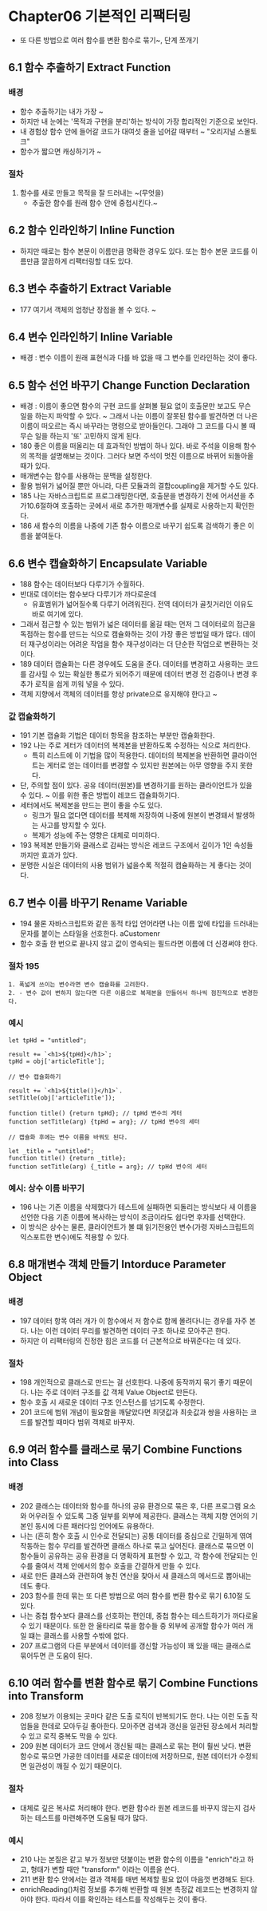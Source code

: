 # Chapter06 기본적인 리팩터링

-   또 다른 방법으로 여러 함수를 변환 함수로 묶기~, 단계 쪼개기

## 6.1 함수 추출하기 Extract Function

### 배경

-   함수 추출하기는 내가 가장 ~
-   하지만 내 눈에는 '목적과 구현을 분리'하는 방식이 가장 합리적인 기준으로 보인다.
-   내 경험상 함수 안에 들어갈 코드가 대여섯 줄을 넘어갈 때부터 ~ "오리지널 스몰토크"
-   함수가 짧으면 캐싱하기가 ~

### 절차

1. 함수를 새로 만들고 목적을 잘 드러내는 ~(무엇을)
    - 추출한 함수를 원래 함수 안에 중첩시킨다.~

## 6.2 함수 인라인하기 Inline Function

-   하지만 때로는 함수 본문이 이름만큼 명확한 경우도 있다. 또는 함수 본문 코드를 이름만큼 깔끔하게 리팩터링할 대도 있다.

## 6.3 변수 추출하기 Extract Variable

-   177 여기서 객체의 엄청난 장점을 볼 수 있다. ~

## 6.4 변수 인라인하기 Inline Variable

-   배경 : 변수 이름이 원래 표현식과 다를 바 없을 때 그 변수를 인라인하는 것이 좋다.

## 6.5 함수 선언 바꾸기 Change Function Declaration

-   배경 : 이름이 좋으면 함수의 구현 코드를 살펴볼 필요 없이 호출문만 보고도 무슨 일을 하는지 파악할 수 있다. ~ 그래서 나는 이름이 잘못된 함수를 발견하면 더 나은 이름이 떠오르는 즉시 바꾸라는 명령으로 받아들인다. 그래야 그 코드를 다시 볼 때 무슨 일을 하는지 '또' 고민하지 않게 된다.
-   180 좋은 이름을 떠올리는 데 효과적인 방법이 하나 있다. 바로 주석을 이용해 함수의 목적을 설명해보는 것이다. 그러다 보면 주석이 멋진 이름으로 바뀌어 되돌아올 때가 있다.
-   매개변수는 함수를 사용하는 문맥을 설정한다.
-   활용 범위가 넓어질 뿐만 아니라, 다른 모듈과의 결합coupling을 제거할 수도 있다.
-   185 나는 자바스크립트로 프로그래밍한다면, 호출문을 변경하기 전에 어서션을 추가10.6절하여 호출하는 곳에서 새로 추가한 매개변수를 실제로 사용하는지 확인한다.
-   186 새 함수의 이름을 나중에 기존 함수 이름으로 바꾸기 쉽도록 검색하기 좋은 이름을 붙여둔다.

## 6.6 변수 캡슐화하기 Encapsulate Variable

-   188 함수는 데이터보다 다루기가 수월하다.
-   반대로 데이터는 함수보다 다루기가 까다로운데
    -   유효범위가 넓어질수록 다루기 어려워진다. 전역 데이터가 골칫거리인 이유도 바로 여기에 있다.
-   그래서 접근할 수 있는 범위가 넓은 데이터를 옮길 때는 먼저 그 데이터로의 접근을 독점하는 함수를 만드는 식으로 캠슐화하는 것이 가장 좋은 방법일 때가 많다. 데이터 재구성이라는 어려운 작업을 함수 재구성이라는 더 단순한 작업으로 변환하는 것이다.
-   189 데이터 캡슐화는 다른 경우에도 도움을 준다. 데이터를 변경하고 사용하는 코드를 감사힐 수 있는 확실한 통로가 되어주기 때문에 데이터 변경 전 검증이나 변경 후 추가 로직을 쉽게 끼워 넣을 수 있다.
-   객체 지향에서 객체의 데이터를 항상 private으로 유지해야 한다고 ~

### **값 캡슐화하기**

-   191 기본 캡슐화 기법은 데이터 항목을 참조하는 부분만 캡슐화한다.
-   192 나는 주로 게터가 데이터의 복제본을 반환하도록 수정하는 식으로 처리한다.
    -   특히 리스트에 이 기법을 많이 적용한다. 데이터의 복제본을 반환하면 클라이언트는 게터로 얻는 데이터를 변경할 수 있지만 원본에는 아무 영향을 주지 못한다.
-   단, 주의할 점이 있다. 공유 데이터(원본)를 변경하기를 원하는 클라이언트가 있을 수 있다. ~ 이를 위한 좋은 방법이 레코드 캡슐화하기다.
-   세터에서도 복제본을 만드는 편이 좋을 수도 있다.
    -   링크가 필요 없다면 데이터를 복제해 저장하여 나중에 원본이 변경돼서 발생하는 사고를 방지할 수 있다.
    -   복제가 성능에 주는 영향은 대체로 미미하다.
-   193 복제본 만들기와 클래스로 감싸는 방식은 레코드 구조에서 깊이가 1인 속성들까지만 효과가 있다.
-   분명한 시실은 데이터의 사용 범위가 넓을수록 적절히 캡슐화하는 게 좋다는 것이다.

## 6.7 변수 이름 바꾸기 Rename Variable

-   194 물론 자바스크립트와 같은 동적 타입 언어라면 나는 이름 앞에 타입을 드러내는 문자를 붙이는 스타일을 선호한다. aCustomenr
-   함수 호출 한 번으로 끝나지 않고 값이 영속되는 필드라면 이름에 더 신경써야 한다.

### **절차** 195

    1. 폭넓게 쓰이는 변수라면 변수 캡슐화를 고려한다.
    2. - 변수 값이 변하지 않는다면 다른 이름으로 복제본을 만들어서 하나씩 점진적으로 변경한다.

### **예시**

```
let tpHd = "untitled";

result += `<h1>${tpHd}</h1>`;
tpHd = obj['articleTitle'];

// 변수 캡슐화하기

result += `<h1>${title()}</h1>`.
setTitle(obj['articleTitle']);

function title() {return tpHd}; // tpHd 변수의 게터
function setTitle(arg) {tpHd = arg}; // tpHd 변수의 세터

// 캡슐화 후에는 변수 이름을 바꿔도 된다.

let _title = "untitled";
function title() {return _title};
function setTitle(arg) {_title = arg}; // tpHd 변수의 세터
```

### **예시: 상수 이름 바꾸기**

-   196 나는 기존 이름을 삭제했다가 테스트에 실패하면 되돌리는 방식보다 새 이름을 선언한 다음 기존 이름에 복사하는 방식이 조금이라도 쉽다면 후자를 선택한다.
-   이 방식은 상수는 물론, 클라이언트가 볼 떄 읽기전용인 변수(가령 자바스크립트의 익스포트한 변수)에도 적용할 수 있다.

## 6.8 매개변수 객체 만들기 Intorduce Parameter Object

### **배경**

-   197 데이터 항목 여러 개가 이 함수에서 저 함수로 함께 몰려다니는 경우를 자주 본다. 나는 이런 데이터 무리를 발견하면 데이터 구조 하나로 모아주곤 한다.
-   하지만 이 리팩터링의 진정한 힘은 코드를 더 근본적으로 바꿔준다는 데 있다.

### **절차**

-   198 개인적으로 클래스로 만드는 걸 선호한다. 나중에 동작까지 묶기 좋기 때문이다. 나는 주로 데이터 구조를 값 객체 Value Object로 만든다.
-   함수 호출 시 새로운 데이터 구조 인스턴스를 넘기도록 수정한다.
-   201 코드에 범위 개념이 필요함을 깨달았다면 최댓값과 최솟값과 쌍을 사용하는 코드를 발견할 때마다 범위 객체로 바꾸자.

## 6.9 여러 함수를 클래스로 묶기 Combine Functions into Class

### **배경**

-   202 클래스는 데이터와 함수를 하나의 공유 환경으로 묶은 후, 다른 프로그램 요소와 어우러질 수 있도록 그중 일부를 외부에 제공한다. 클래스는 객체 지향 언어의 기본인 동시에 다른 패러다임 언어에도 유용하다.
-   나는 (흔히 함수 호출 시 인수로 전달되는) 공통 데이터를 중심으로 긴밀하게 엮여 작동하는 함수 무리를 발견하면 클래스 하나로 묶고 싶어진다. 클래스로 묶으면 이 함수들이 공유하는 공유 환경을 더 명확하게 표현할 수 있고, 각 함수에 전달되는 인수를 줄여서 객체 안에서의 함수 호출을 간결하게 만들 수 있다.
-   새로 만든 클래스와 관련하여 놓친 연산을 찾아서 새 클래스의 메서드로 뽑아내는 데도 좋다.
-   203 함수를 한데 묶는 또 다른 방법으로 여러 함수를 변환 함수로 묶기 6.10절 도 있다.
-   나는 중첩 함수보다 클래스를 선호하는 편인데, 중첩 함수는 테스트하기가 까다로울 수 있기 때문이다. 또한 한 울타리로 묶을 함수들 중 외부에 공개할 함수가 여러 개일 떄는 클래스를 사용할 수밖에 없다.
-   207 프로그램의 다른 부분에서 데이터를 갱신할 가능성이 꽤 있을 때는 클래스로 묶어두면 큰 도움이 된다.

## 6.10 여러 함수를 변환 함수로 묶기 Combine Functions into Transform

-   208 정보가 이용되는 곳마다 같은 도출 로직이 반복되기도 한다. 나는 이런 도출 작업들을 한데로 모아두길 좋아한다. 모아주면 검색과 갱신을 일관된 장소에서 처리할 수 있고 로직 중복도 막을 수 있다.
-   209 원본 데이터가 코드 안에서 갱신될 때는 클래스로 묶는 편이 훨씬 낫다. 변환 함수로 묶으면 가공한 데이터를 새로운 데이터에 저장하므로, 원본 데이터가 수정되면 일관성이 깨질 수 있기 때문이다.

### 절차

-   대체로 깊은 복사로 처리해야 한다. 변환 함수라 원본 레코드를 바꾸지 않는지 검사하는 테스트를 마련해주면 도움될 때가 많다.

### 예시

-   210 나는 본질은 같고 부가 정보만 덧붙이는 변환 함수의 이름을 "enrich"라고 하고, 형태가 변할 때만 "transform" 이라는 이름을 쓴다.
-   211 변환 함수 안에서는 결과 객체를 매번 복제할 필요 없이 마음껏 변경해도 된다.
-   enrichReading()처럼 정보를 추가해 반환할 때 원본 측정값 레코드는 변경하지 않아야 한다. 따라서 이를 확인하는 테스트를 작성해두는 것이 좋다.
